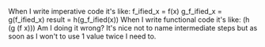 When I write imperative code it's like: f_ified_x = f(x) g_f_ified_x = g(f_ified_x) result = h(g_f_ified(x)) When I write functional code it's like: (h (g (f x))) Am I doing it wrong? It's nice not to name intermediate steps but as soon as I won't to use 1 value twice I need to.

